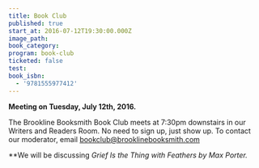 ```yaml
---
title: Book Club
published: true
start_at: 2016-07-12T19:30:00.000Z
image_path:
book_category:
program: book-club
ticketed: false
test:
book_isbn:
  - '9781555977412'
---
```



**Meeting on Tuesday, July 12th, 2016.**

The Brookline Booksmith Book Club meets at 7:30pm downstairs in our Writers and Readers Room. No need to sign up, just show up. To contact our moderator, email bookclub@brooklinebooksmith.com

**We will be discussing&nbsp;*Grief Is the Thing with Feathers&nbsp;*by Max Porter.**